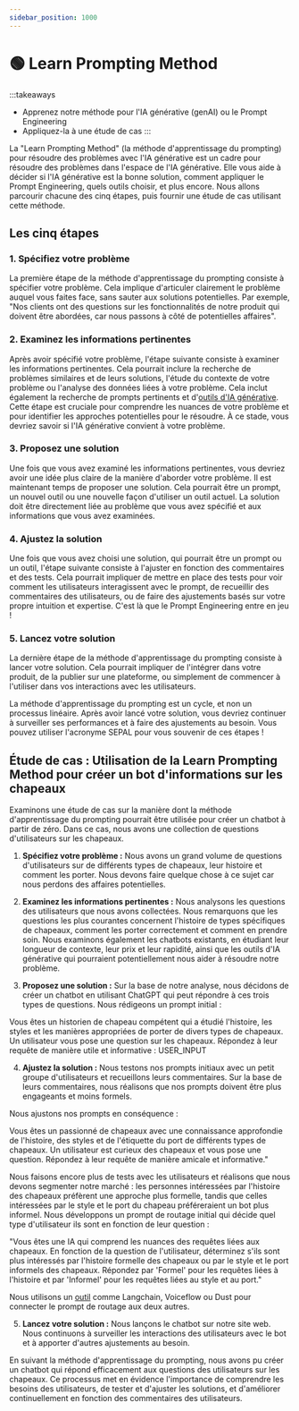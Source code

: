 ```yaml
---
sidebar_position: 1000
---
```


# 🟢 Learn Prompting Method

:::takeaways
- Apprenez notre méthode pour l'IA générative (genAI) ou le Prompt Engineering
- Appliquez-la à une étude de cas
:::

La "Learn Prompting Method" (la méthode d'apprentissage du prompting) pour résoudre des problèmes avec l'IA générative est un cadre pour résoudre des problèmes dans l'espace de l'IA générative. Elle vous aide à décider si l'IA générative est la bonne solution, comment appliquer le Prompt Engineering, quels outils choisir, et plus encore.
Nous allons parcourir chacune des cinq étapes, puis fournir une étude de cas utilisant cette méthode.

## Les cinq étapes

### 1. Spécifiez votre problème

La première étape de la méthode d'apprentissage du prompting consiste à spécifier votre problème. Cela implique d'articuler clairement le problème auquel vous faites face, sans sauter aux solutions potentielles. Par exemple, "Nos clients ont des questions sur les fonctionnalités de notre produit qui doivent être abordées, car nous passons à côté de potentielles affaires".

### 2. Examinez les informations pertinentes

Après avoir spécifié votre problème, l'étape suivante consiste à examiner les informations pertinentes. Cela pourrait inclure la recherche de problèmes similaires et de leurs solutions, l'étude du contexte de votre problème ou l'analyse des données liées à votre problème. Cela inclut également la recherche de prompts pertinents et d'[outils d'IA générative](https://learnprompting.org/docs/category/-tooling). Cette étape est cruciale pour comprendre les nuances de votre problème et pour identifier les approches potentielles pour le résoudre. À ce stade, vous devriez savoir si l'IA générative convient à votre problème.

### 3. Proposez une solution

Une fois que vous avez examiné les informations pertinentes, vous devriez avoir une idée plus claire de la manière d'aborder votre problème. Il est maintenant temps de proposer une solution. Cela pourrait être un prompt, un nouvel outil ou une nouvelle façon d'utiliser un outil actuel. La solution doit être directement liée au problème que vous avez spécifié et aux informations que vous avez examinées.

### 4. Ajustez la solution

Une fois que vous avez choisi une solution, qui pourrait être un prompt ou un outil, l'étape suivante consiste à l'ajuster en fonction des commentaires et des tests. Cela pourrait impliquer de mettre en place des tests pour voir comment les utilisateurs interagissent avec le prompt, de recueillir des commentaires des utilisateurs, ou de faire des ajustements basés sur votre propre intuition et expertise. C'est là que le Prompt Engineering entre en jeu !

### 5. Lancez votre solution

La dernière étape de la méthode d'apprentissage du prompting consiste à lancer votre solution. Cela pourrait impliquer de l'intégrer dans votre produit, de la publier sur une plateforme, ou simplement de commencer à l'utiliser dans vos interactions avec les utilisateurs.

La méthode d'apprentissage du prompting est un cycle, et non un processus linéaire. Après avoir lancé votre solution, vous devriez continuer à surveiller ses performances et à faire des ajustements au besoin. Vous pouvez utiliser l'acronyme SEPAL pour vous souvenir de ces étapes !

## Étude de cas : Utilisation de la Learn Prompting Method pour créer un bot d'informations sur les chapeaux

Examinons une étude de cas sur la manière dont la méthode d'apprentissage du prompting pourrait être utilisée pour créer un chatbot à partir de zéro. Dans ce cas, nous avons une collection de questions d'utilisateurs sur les chapeaux.

1. **Spécifiez votre problème :** Nous avons un grand volume de questions d'utilisateurs sur de différents types de chapeaux, leur histoire et comment les porter. Nous devons faire quelque chose à ce sujet car nous perdons des affaires potentielles.

2. **Examinez les informations pertinentes :** Nous analysons les questions des utilisateurs que nous avons collectées. Nous remarquons que les questions les plus courantes concernent l'histoire de types spécifiques de chapeaux, comment les porter correctement et comment en prendre soin. Nous examinons également les chatbots existants, en étudiant leur longueur de contexte, leur prix et leur rapidité, ainsi que les outils d'IA générative qui pourraient potentiellement nous aider à résoudre notre problème.

3. **Proposez une solution :** Sur la base de notre analyse, nous décidons de créer un chatbot en utilisant ChatGPT qui peut répondre à ces trois types de questions. Nous rédigeons un prompt initial :

<AIInput>
Vous êtes un historien de chapeau compétent qui a étudié l'histoire, les styles et les manières appropriées de porter de divers types de chapeaux. Un utilisateur vous pose une question sur les chapeaux. Répondez à leur requête de manière utile et informative : USER_INPUT
</AIInput>

4. **Ajustez la solution :** Nous testons nos prompts initiaux avec un petit groupe d'utilisateurs et recueillons leurs commentaires. Sur la base de leurs commentaires, nous réalisons que nos prompts doivent être plus engageants et moins formels.

Nous ajustons nos prompts en conséquence :

<AIInput>
Vous êtes un passionné de chapeaux avec une connaissance approfondie de l'histoire, des styles et de l'étiquette du port de différents types de chapeaux. Un utilisateur est curieux des chapeaux et vous pose une question. Répondez à leur requête de manière amicale et informative."
</AIInput>

Nous faisons encore plus de tests avec les utilisateurs et réalisons que nous devons segmenter notre marché : les personnes intéressées par l'histoire des chapeaux préfèrent une approche plus formelle, tandis que celles intéressées par le style et le port du chapeau préféreraient un bot plus informel. Nous développons un prompt de routage initial qui décide quel type d'utilisateur ils sont en fonction de leur question :

<AIInput>
"Vous êtes une IA qui comprend les nuances des requêtes liées aux chapeaux. En fonction de la question de l'utilisateur, déterminez s'ils sont plus intéressés par l'histoire formelle des chapeaux ou par le style et le port informels des chapeaux. Répondez par 'Formel' pour les requêtes liées à l'histoire et par 'Informel' pour les requêtes liées au style et au port."
</AIInput>

Nous utilisons un [outil](https://learnprompting.org/docs/category/-tooling) comme Langchain, Voiceflow ou Dust pour connecter le prompt de routage aux deux autres.

5. **Lancez votre solution :** Nous lançons le chatbot sur notre site web. Nous continuons à surveiller les interactions des utilisateurs avec le bot et à apporter d'autres ajustements au besoin.

En suivant la méthode d'apprentissage du prompting, nous avons pu créer un chatbot qui répond efficacement aux questions des utilisateurs sur les chapeaux. Ce processus met en évidence l'importance de comprendre les besoins des utilisateurs, de tester et d'ajuster les solutions, et d'améliorer continuellement en fonction des commentaires des utilisateurs.
